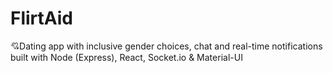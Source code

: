 # FlirtAid
💘Dating app with inclusive gender choices, chat and real-time notifications built with Node (Express), React, Socket.io &amp; Material-UI
